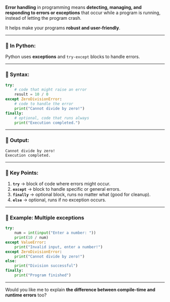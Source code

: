 **Error handling** in programming means **detecting, managing, and responding to errors or exceptions** that occur while a program is running, instead of letting the program crash.

It helps make your programs **robust and user-friendly**.

---

### 🔹 In Python:

Python uses **exceptions** and `try-except` blocks to handle errors.

---

### 🔹 Syntax:

```python
try:
    # code that might raise an error
    result = 10 / 0
except ZeroDivisionError:
    # code to handle the error
    print("Cannot divide by zero!")
finally:
    # optional, code that runs always
    print("Execution completed.")
```

---

### 🔹 Output:

```
Cannot divide by zero!
Execution completed.
```

---

### 🔹 Key Points:

1. **`try`** → block of code where errors might occur.
2. **`except`** → block to handle specific or general errors.
3. **`finally`** → optional block, runs no matter what (good for cleanup).
4. **`else`** → optional, runs if no exception occurs.

---

### 🔹 Example: Multiple exceptions

```python
try:
    num = int(input("Enter a number: "))
    print(10 / num)
except ValueError:
    print("Invalid input, enter a number!")
except ZeroDivisionError:
    print("Cannot divide by zero!")
else:
    print("Division successful")
finally:
    print("Program finished")
```

---

Would you like me to explain **the difference between compile-time and runtime errors** too?
